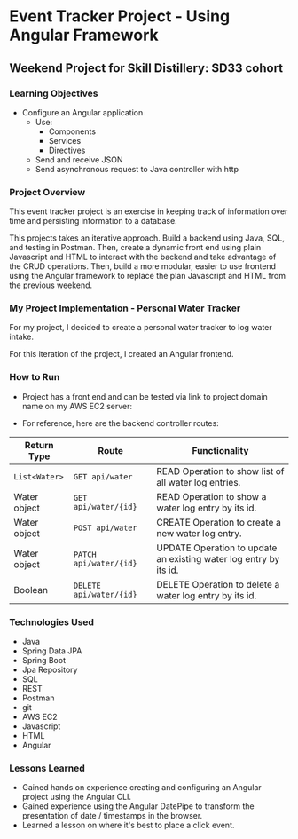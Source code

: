 # Event Tracker Project - Using Angular Framework

## Weekend Project for Skill Distillery: SD33 cohort

### Learning Objectives

* Configure an Angular application
  * Use:
       * Components
       * Services
       * Directives
  * Send and receive JSON
  * Send asynchronous request to Java controller with http

### Project Overview

  This event tracker project is an exercise in keeping track of information over time and persisting information to a database.

  This projects takes an iterative approach. Build a backend using Java, SQL, and testing in Postman. Then, create a dynamic front end
  using plain Javascript and HTML to interact with the backend and take advantage of the CRUD operations. Then, build a more modular, easier to
  use frontend using the Angular framework to replace the plan Javascript and HTML from the previous weekend.

### My Project Implementation - Personal Water Tracker

   For my project, I decided to create a personal water tracker to log water intake.

   For this iteration of the project, I created an Angular frontend.

### How to Run
   * Project has a front end and can be tested via link to project domain name on my AWS EC2 server: 

   * For reference, here are the backend controller routes:

   | Return Type     | Route          | Functionality    |
   |-----------------|-----------------|-----------------|
   | `List<Water>` | `GET api/water` | READ Operation to show list of all water log entries.  |
   | Water object    | `GET api/water/{id}`  | READ Operation to show a water log entry by its id.  |
   | Water object     | `POST api/water`  | CREATE Operation to create a new water log entry.  |
   | Water object     | `PATCH api/water/{id}`   | UPDATE Operation to update an existing water log entry by its id.  |
   | Boolean     | `DELETE api/water/{id}`   | DELETE Operation to delete a water log entry by its id.  |


### Technologies Used
   * Java
   * Spring Data JPA
   * Spring Boot
   * Jpa Repository
   * SQL
   * REST
   * Postman
   * git
   * AWS EC2
   * Javascript
   * HTML
   * Angular

### Lessons Learned
   * Gained hands on experience creating and configuring an Angular project using the Angular CLI.
   * Gained experience using the Angular DatePipe to transform the presentation of date / timestamps in the browser.
   * Learned a lesson on where it's best to place a click event.
